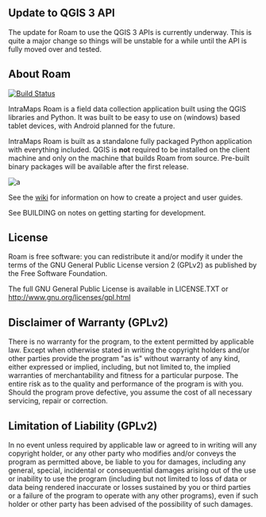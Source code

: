 Update to QGIS 3 API
--------------------

The update for Roam to use the QGIS 3 APIs is currently underway.  This is quite a major
change so things will be unstable for a while until the API is fully moved over and tested.

About Roam
--------------------

[![Build Status](https://travis-ci.org/DMS-Aus/Roam.svg?branch=master)](https://travis-ci.org/DMS-Aus/Roam)

IntraMaps Roam is a field data collection application built using the QGIS libraries and Python. It was built to be easy to use on (windows) based tablet devices, with Android planned for the future.

IntraMaps Roam is built as a standalone fully packaged Python application with everything included. QGIS is **not** required to be installed on the client machine and only on the machine that builds Roam from source.  Pre-built binary packages will be available after the first release. 


![a](https://github.com/DMS-Aus/Roam-docs/blob/master/docs/images/2.3-Release.png)

See the [wiki](https://github.com/DMS-Aus/Roam/wiki) for information on how to create a project and user guides.

See BUILDING on notes on getting starting for development.

License
--------------

Roam is free software: you can redistribute it and/or modify it
under the terms of the GNU General Public License version 2 (GPLv2) as
published by the Free Software Foundation.

The full GNU General Public License is available in LICENSE.TXT or
http://www.gnu.org/licenses/gpl.html


Disclaimer of Warranty (GPLv2)
--------------

There is no warranty for the program, to the extent permitted by
applicable law. Except when otherwise stated in writing the copyright
holders and/or other parties provide the program "as is" without warranty
of any kind, either expressed or implied, including, but not limited to,
the implied warranties of merchantability and fitness for a particular
purpose. The entire risk as to the quality and performance of the program
is with you. Should the program prove defective, you assume the cost of
all necessary servicing, repair or correction.


Limitation of Liability (GPLv2)
--------------

In no event unless required by applicable law or agreed to in writing
will any copyright holder, or any other party who modifies and/or conveys
the program as permitted above, be liable to you for damages, including any
general, special, incidental or consequential damages arising out of the
use or inability to use the program (including but not limited to loss of
data or data being rendered inaccurate or losses sustained by you or third
parties or a failure of the program to operate with any other programs),
even if such holder or other party has been advised of the possibility of
such damages.



